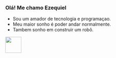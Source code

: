 ### Olá! Me chamo Ezequiel 

- Sou um amador de tecnologia e programaçao.
- Meu maior sonho é poder andar normalmente.
- Tambem sonho em construir um robô.

<div style="display: inline_block">
  <a href="https://github.com/Zecamilplano/">
  <!-- <img height="140em" style="display: inline_block" src="https://github-readme-stats.vercel.app/api?username=zecamilplano"/> -->
  <!-- <img height="140em" style="display: inline_block" src="https://github-readme-stats.vercel.app/api/top-langs/?username=zecamilplano&layout=compact"/> -->
</div>
      
  <img height="50em" src="https://skillicons.dev/icons?i=html,css,js,react&theme=light"/>
